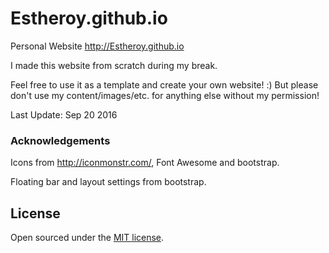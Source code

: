 # Estheroy.github.io

Personal Website http://Estheroy.github.io

I made this website from scratch during my break.

Feel free to use it as a template and create your own website! :) But please don't use my content/images/etc. for anything else without my permission!

Last Update: Sep 20 2016

### Acknowledgements

Icons from http://iconmonstr.com/, Font Awesome and bootstrap.

Floating bar and layout settings from bootstrap.

## License

Open sourced under the [MIT license](LICENSE.md).
